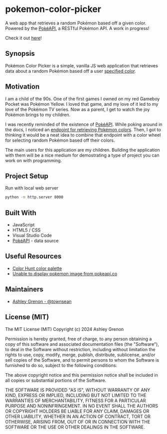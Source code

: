 # pokemon-color-picker
A web app that retrieves a random Pokémon based off a given color.  Powered by the [PokéAPI](https://pokeapi.co/), a RESTful Pokémon API. A work in progress! 

Check it out [here](https://townsean.github.io/pokemon-color-picker/)!

## Synopsis

Pokémon Color Picker is a simple, vanilla JS web application that retrieves data about a random Pokémon based off a user [specified color](https://pokeapi.co/docs/v2#pokemon-colors).

## Motivation

I am a child of the 90s. One of the first games I owned on my red Gameboy Pocket was Pokémon Yellow. I loved that game, and my love of it led to my love of the Pokémon TV series. Now as a parent, I get to watch the joy Pokémon brings to my children. 

I was recently reminded of the existence of [PokéAPI](https://pokeapi.co/). While poking around in the docs, I noticed an [endpoint for retrieving Pokémon colors](https://pokeapi.co/docs/v2#pokemon-colors). Then, I got to thinking it would be a neat idea to combine that endpoint with a color wheel for selecting random Pokémon based off their colors. 

The main users for this application are my children. Building the application with them will be a nice medium for demostrating a type of project you can work on with programming. 

## Project Setup

Run with local web server

```bash
python -m http.server 8000
```

## Built With

* JavaScript
* HTML5 / CSS
* Visual Studio Code
* [PokéAPI](https://pokeapi.co/) - data source

## Useful Resources

* [Color Hunt color palette](https://colorhunt.co/palette/11423287a922fcdc2af7f6bb)
* [Unable to display pokemon image from pokeapi.co](https://stackoverflow.com/questions/69239521/unable-to-display-pokemon-image-from-pokeapi-co)

## Maintainers

* [Ashley Grenon - @townsean](https://github.com/townsean)

## License (MIT)

The MIT License (MIT) Copyright (c) 2024 Ashley Grenon

Permission is hereby granted, free of charge, to any person obtaining a copy of this software and associated documentation files (the "Software"), to deal in the Software without restriction, including without limitation the rights to use, copy, modify, merge, publish, distribute, sublicense, and/or sell copies of the Software, and to permit persons to whom the Software is furnished to do so, subject to the following conditions:

The above copyright notice and this permission notice shall be included in all copies or substantial portions of the Software.

THE SOFTWARE IS PROVIDED "AS IS", WITHOUT WARRANTY OF ANY KIND, EXPRESS OR IMPLIED, INCLUDING BUT NOT LIMITED TO THE WARRANTIES OF MERCHANTABILITY, FITNESS FOR A PARTICULAR PURPOSE AND NONINFRINGEMENT. IN NO EVENT SHALL THE AUTHORS OR COPYRIGHT HOLDERS BE LIABLE FOR ANY CLAIM, DAMAGES OR OTHER LIABILITY, WHETHER IN AN ACTION OF CONTRACT, TORT OR OTHERWISE, ARISING FROM, OUT OF OR IN CONNECTION WITH THE SOFTWARE OR THE USE OR OTHER DEALINGS IN THE SOFTWARE.
